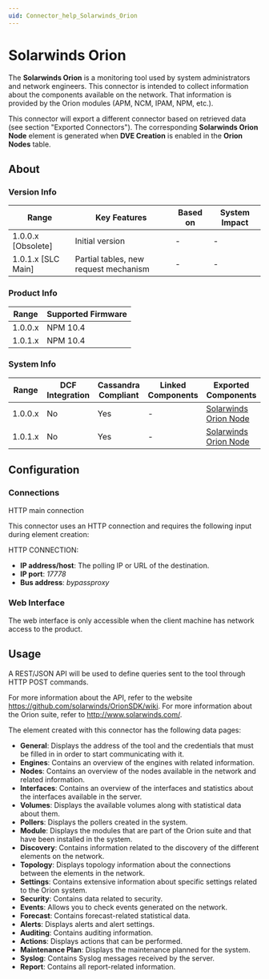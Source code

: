 ```yaml
---
uid: Connector_help_Solarwinds_Orion
---
```


# Solarwinds Orion

The **Solarwinds Orion** is a monitoring tool used by system administrators and network engineers. This connector is intended to collect information about the components available on the network. That information is provided by the Orion modules (APM, NCM, IPAM, NPM, etc.).

This connector will export a different connector based on retrieved data (see section "Exported Connectors"). The corresponding **Solarwinds Orion Node** element is generated when **DVE Creation** is enabled in the **Orion Nodes** table.

## About

### Version Info

| Range              | Key Features                          | Based on | System Impact |
|--------------------|---------------------------------------|----------|---------------|
| 1.0.0.x [Obsolete] | Initial version                       | -        | -             |
| 1.0.1.x [SLC Main] | Partial tables, new request mechanism | -        | -             |

### Product Info

| Range     | Supported Firmware     |
|-----------|------------------------|
| 1.0.0.x   | NPM 10.4               |
| 1.0.1.x   | NPM 10.4               |

### System Info

| Range   | DCF Integration | Cassandra Compliant | Linked Components | Exported Components                                                |
|---------|-----------------|---------------------|-------------------|--------------------------------------------------------------------|
| 1.0.0.x | No              | Yes                 | -                 | [Solarwinds Orion Node](xref:Connector_help_Solarwinds_Orion_Node) |
| 1.0.1.x | No              | Yes                 | -                 | [Solarwinds Orion Node](xref:Connector_help_Solarwinds_Orion_Node) |

## Configuration

### Connections

HTTP main connection

This connector uses an HTTP connection and requires the following input during element creation:

HTTP CONNECTION:

- **IP address/host**: The polling IP or URL of the destination.
- **IP port**: *17778*
- **Bus address**: *bypassproxy*

### Web Interface

The web interface is only accessible when the client machine has network access to the product.

## Usage

A REST/JSON API will be used to define queries sent to the tool through HTTP POST commands.

For more information about the API, refer to the website <https://github.com/solarwinds/OrionSDK/wiki>. For more information about the Orion suite, refer to <http://www.solarwinds.com/>.

The element created with this connector has the following data pages:

- **General**: Displays the address of the tool and the credentials that must be filled in in order to start communicating with it.
- **Engines**: Contains an overview of the engines with related information.
- **Nodes**: Contains an overview of the nodes available in the network and related information.
- **Interfaces**: Contains an overview of the interfaces and statistics about the interfaces available in the server.
- **Volumes**: Displays the available volumes along with statistical data about them.
- **Pollers**: Displays the pollers created in the system.
- **Module**: Displays the modules that are part of the Orion suite and that have been installed in the system.
- **Discovery**: Contains information related to the discovery of the different elements on the network.
- **Topology**: Displays topology information about the connections between the elements in the network.
- **Settings**: Contains extensive information about specific settings related to the Orion system.
- **Security**: Contains data related to security.
- **Events**: Allows you to check events generated on the network.
- **Forecast**: Contains forecast-related statistical data.
- **Alerts**: Displays alerts and alert settings.
- **Auditing**: Contains auditing information.
- **Actions**: Displays actions that can be performed.
- **Maintenance Plan**: Displays the maintenance planned for the system.
- **Syslog**: Contains Syslog messages received by the server.
- **Report**: Contains all report-related information.
